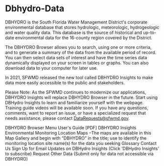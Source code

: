 # Dbhydro-Data
DBHYDRO is the South Florida Water Management District's corporate environmental database that stores hydrologic, meteorologic, hydrogeologic and water quality data. This database is the source of historical and up-to-date environmental data for the 16-county region covered by the District.

The DBHYDRO Browser allows you to search, using one or more criteria, and to generate a summary of the data from the available period of record. You can then select data sets of interest and have the time series data dynamically displayed on your screen in tables or graphs. You can also download data to your computer for later use.

In 2021, SFWMD released the new tool called DBHYDRO Insights to make data more easily accessible to the public and stakeholders. 

Please Note: As the SFWMD continues to modernize our applications, DBHYDRO Insights will replace DBHYDRO Browser in the future. Start using DBHydro Insights to learn and familiarize yourself with the webpage. Training guide videos will be available soon. If you have any questions, comments, want to report an issue, or have a specialized request that needs assistance, please contact DataRequests@sfwmd.gov.

DBHYDRO Browser Menu
User's Guide [PDF]
DBHYDRO Insights
Environmental Monitoring Location Maps –The maps are available in this Map Gallery and begin with “DBHYDRO” in the title; use to identify the monitoring location site name(s) for the data you seeking
Glossary
Contact Us
Sign Up for Email Updates on DBHydro Insights (Click 'DBHydro Insights' to subscribe)
Request Other Data
(Submit only for data not accessible via DBHYDRO)

